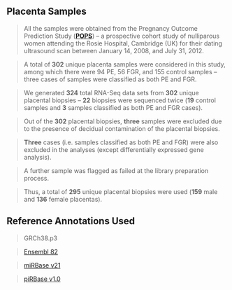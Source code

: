 ## Placenta Samples
> All the samples were obtained from the Pregnancy Outcome Prediction Study (**[POPS](https://www.obgyn.cam.ac.uk/research/pops-2/)**) – a prospective cohort study of nulliparous women attending the Rosie Hospital, Cambridge (UK) for their dating ultrasound scan between January 14, 2008, and July 31, 2012.

> A total of __302__ unique placenta samples were considered in this study, among which there were 94 PE, 56 FGR, and 155 control samples – three cases of samples were classified as both PE and FGR. 

> We generated __324__ total RNA-Seq data sets from __302__ unique placental biopsies – __22__ biopsies were sequenced twice (__19__ control samples and __3__ samples classified as both PE and FGR cases). 

> Out of the __302__ placental biopsies, __three__ samples were excluded due to the presence of decidual contamination of the placental biopsies.

> __Three__ cases (i.e. samples classified as both PE and FGR) were also excluded in the analyses (except differentially expressed gene analysis). 

> A further sample was flagged as failed at the library preparation process.

> Thus, a total of __295__ unique placental biopsies were used (__159__ male and __136__ female placentas).

## Reference Annotations Used 
> GRCh38.p3

> [Ensembl 82](ftp://ftp.ensembl.org/pub/release-82/gtf/homo_sapiens)

> [miRBase v21](ftp://mirbase.org/pub/mirbase/21/)

> [piRBase v1.0](http://www.regulatoryrna.org/database/piRNA/download/archive/v1.0/)
